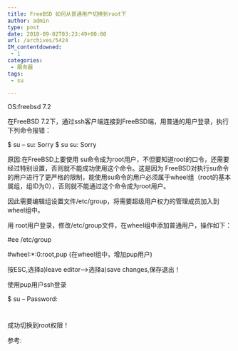```yaml
---
title: FreeBSD 如何从普通用户切换到root下
author: admin
type: post
date: 2010-09-02T03:23:49+00:00
url: /archives/5424
IM_contentdowned:
 - 1
categories:
 - 服务器
tags:
 - su

---
```

OS:freebsd 7.2

在FreeBSD 7.2下，通过ssh客户端连接到FreeBSD端，用普通的用户登录，执行下列命令报错：

$ su –
su: Sorry
$ su
su: Sorry

原因:在FreeBSD上要使用 su命令成为root用户，不但要知道root的口令，还需要经过特别设置，否则就不能成功使用这个命令。这是因为 FreeBSD对执行su命令的用户进行了更严格的限制，能使用su命令的用户必须属于wheel组（root的基本属组，组ID为0），否则就不能通过这个命令成为root用户。

因此需要编辑组设置文件/etc/group，将需要超级用户权力的管理成员加入到wheel组中。

用 root用户登录，修改/etc/group文件，在wheel组中添加普通用户，操作如下：

#ee /etc/group

#wheel:*:0:root,pup (在wheel组中，增加pup用户)

按ESC,选择a)leave editor—->选择a)save changes,保存退出！

使用pup用户ssh登录

$ su –
Password:
#

成功切换到root权限！

参考:
